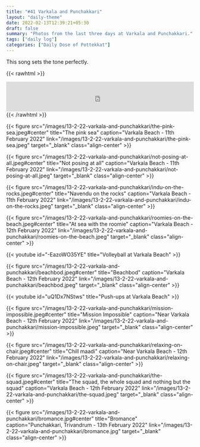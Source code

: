 ```yaml
---
title: "#41 Varkala and Punchakkari"
layout: "daily-theme"
date: 2022-02-13T12:39:21+05:30
draft: false
summary: "Photos from the last three days at Varkala and Punchakkari."
tags: ["daily log"]
categories: ["Daily Dose of Pottekkat"]
---
```


This song sets the tone perfectly.

{{< rawhtml >}}
<iframe src="https://open.spotify.com/embed/track/3AJwUDP919kvQ9QcozQPxg?utm_source=generator&theme=0" width="100%" height="80" frameBorder="0" allowfullscreen="" allow="autoplay; clipboard-write; encrypted-media; fullscreen; picture-in-picture"></iframe>
{{< /rawhtml >}}

{{< figure src="/images/13-2-22-varkala-and-punchakkari/the-pink-sea.jpeg#center" title="The pink sea" caption="Varkala Beach - 11th February 2022" link="/images/13-2-22-varkala-and-punchakkari/the-pink-sea.jpeg" target="_blank" class="align-center" >}}

{{< figure src="/images/13-2-22-varkala-and-punchakkari/not-posing-at-all.jpeg#center" title="Not posing at all" caption="Varkala Beach - 11th February 2022" link="/images/13-2-22-varkala-and-punchakkari/not-posing-at-all.jpeg" target="_blank" class="align-center" >}}

{{< figure src="/images/13-2-22-varkala-and-punchakkari/indu-on-the-rocks.jpeg#center" title="Navendu on the rocks" caption="Varkala Beach - 11th February 2022" link="/images/13-2-22-varkala-and-punchakkari/indu-on-the-rocks.jpeg" target="_blank" class="align-center" >}}

{{< figure src="/images/13-2-22-varkala-and-punchakkari/roomies-on-the-beach.jpeg#center" title="At sea with the  roomie" caption="Varkala Beach - 12th February 2022" link="/images/13-2-22-varkala-and-punchakkari/roomies-on-the-beach.jpeg" target="_blank" class="align-center" >}}

{{< youtube id="-EazoWO35YE" title="Volleyball at Varkala Beach" >}}

{{< figure src="/images/13-2-22-varkala-and-punchakkari/beachbod.jpeg#center" title="Beachbod" caption="Varkala Beach - 12th February 2022" link="/images/13-2-22-varkala-and-punchakkari/beachbod.jpeg" target="_blank" class="align-center" >}}

{{< youtube id="uQ1Dx7NStws" title="Push-ups at Varkala Beach" >}}

{{< figure src="/images/13-2-22-varkala-and-punchakkari/mission-impossible.jpeg#center" title="Mission Impossible" caption="Near Varkala Beach - 12th February 2022" link="/images/13-2-22-varkala-and-punchakkari/mission-impossible.jpeg" target="_blank" class="align-center" >}}

{{< figure src="/images/13-2-22-varkala-and-punchakkari/relaxing-on-chair.jpeg#center" title="Chill maadi" caption="Near Varkala Beach - 12th February 2022" link="/images/13-2-22-varkala-and-punchakkari/relaxing-on-chair.jpeg" target="_blank" class="align-center" >}}

{{< figure src="/images/13-2-22-varkala-and-punchakkari/the-squad.jpeg#center" title="The squad, the whole squad and nothing but the squad" caption="Varkala Beach - 12th February 2022" link="/images/13-2-22-varkala-and-punchakkari/the-squad.jpeg" target="_blank" class="align-center" >}}

{{< figure src="/images/13-2-22-varkala-and-punchakkari/bromance.jpg#center" title="Bromance" caption="Punchakkari, Trivandrum - 13th February 2022" link="/images/13-2-22-varkala-and-punchakkari/bromance.jpg" target="_blank" class="align-center" >}}
